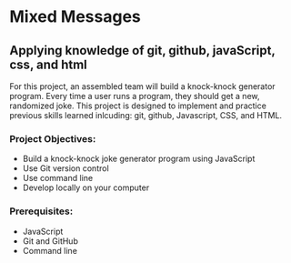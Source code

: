 # Mixed Messages
## Applying knowledge of git, github, javaScript, css, and html
For this project, an assembled team will build a knock-knock generator program. Every time a user runs a program, they should get a new, randomized joke. This project is designed to implement and practice previous skills learned inlcuding: git, github, Javascript, CSS, and HTML.  

### **Project Objectives:**
* Build a knock-knock joke generator program using JavaScript
* Use Git version control
* Use command line
* Develop locally on your computer

### **Prerequisites:**
* JavaScript
* Git and GitHub
* Command line

